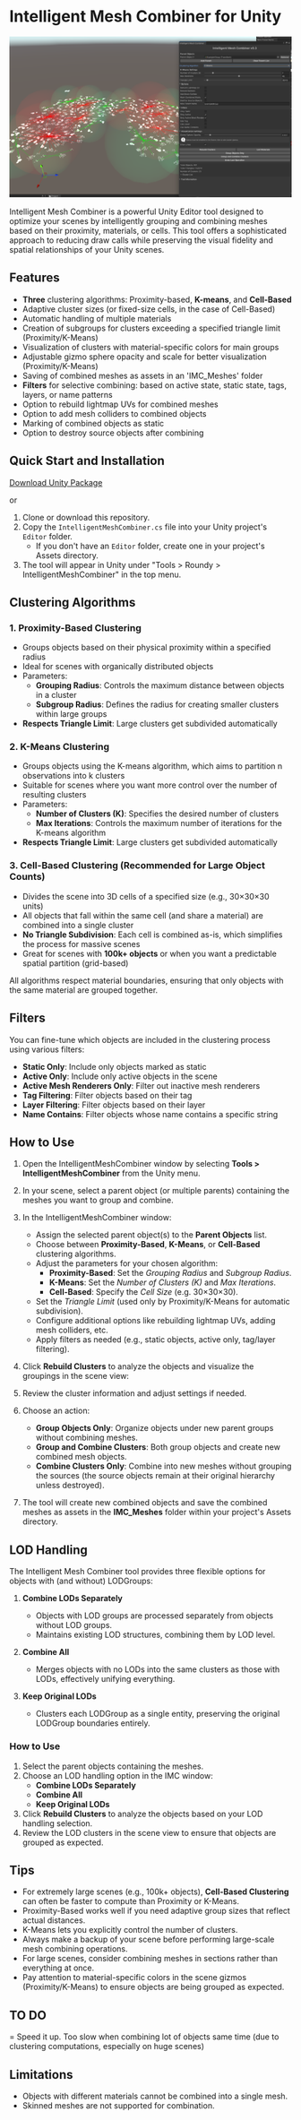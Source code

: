 # Intelligent Mesh Combiner for Unity

![IntelligentMeshCombiner](imc.png)

Intelligent Mesh Combiner is a powerful Unity Editor tool designed to optimize your scenes by intelligently grouping and combining meshes based on their proximity, materials, or cells. This tool offers a sophisticated approach to reducing draw calls while preserving the visual fidelity and spatial relationships of your Unity scenes.

## Features

- **Three** clustering algorithms: Proximity-based, **K-means**, and **Cell-Based**
- Adaptive cluster sizes (or fixed-size cells, in the case of Cell-Based)
- Automatic handling of multiple materials
- Creation of subgroups for clusters exceeding a specified triangle limit (Proximity/K-Means)
- Visualization of clusters with material-specific colors for main groups
- Adjustable gizmo sphere opacity and scale for better visualization (Proximity/K-Means)
- Saving of combined meshes as assets in an 'IMC_Meshes' folder
- **Filters** for selective combining: based on active state, static state, tags, layers, or name patterns
- Option to rebuild lightmap UVs for combined meshes
- Option to add mesh colliders to combined objects
- Marking of combined objects as static
- Option to destroy source objects after combining

## Quick Start and Installation

[Download Unity Package](https://github.com/roundyyy/intelligent_mesh_combiner/releases)

or

1. Clone or download this repository.
2. Copy the `IntelligentMeshCombiner.cs` file into your Unity project's `Editor` folder.
   - If you don't have an `Editor` folder, create one in your project's Assets directory.
3. The tool will appear in Unity under "Tools > Roundy > IntelligentMeshCombiner" in the top menu.

## Clustering Algorithms

### 1. Proximity-Based Clustering

- Groups objects based on their physical proximity within a specified radius
- Ideal for scenes with organically distributed objects
- Parameters:
  - **Grouping Radius**: Controls the maximum distance between objects in a cluster
  - **Subgroup Radius**: Defines the radius for creating smaller clusters within large groups
- **Respects Triangle Limit**: Large clusters get subdivided automatically

### 2. **K-Means Clustering**

- Groups objects using the K-means algorithm, which aims to partition n observations into k clusters
- Suitable for scenes where you want more control over the number of resulting clusters
- Parameters:
  - **Number of Clusters (K)**: Specifies the desired number of clusters
  - **Max Iterations**: Controls the maximum number of iterations for the K-means algorithm
- **Respects Triangle Limit**: Large clusters get subdivided automatically

### 3. **Cell-Based Clustering** (Recommended for Large Object Counts)

- Divides the scene into 3D cells of a specified size (e.g., 30×30×30 units)
- All objects that fall within the same cell (and share a material) are combined into a single cluster
- **No Triangle Subdivision**: Each cell is combined as-is, which simplifies the process for massive scenes
- Great for scenes with **100k+ objects** or when you want a predictable spatial partition (grid-based)

All algorithms respect material boundaries, ensuring that only objects with the same material are grouped together.

## Filters

You can fine-tune which objects are included in the clustering process using various filters:

- **Static Only**: Include only objects marked as static
- **Active Only**: Include only active objects in the scene
- **Active Mesh Renderers Only**: Filter out inactive mesh renderers
- **Tag Filtering**: Filter objects based on their tag
- **Layer Filtering**: Filter objects based on their layer
- **Name Contains**: Filter objects whose name contains a specific string

## How to Use

1. Open the IntelligentMeshCombiner window by selecting **Tools > IntelligentMeshCombiner** from the Unity menu.

2. In your scene, select a parent object (or multiple parents) containing the meshes you want to group and combine.

3. In the IntelligentMeshCombiner window:
   - Assign the selected parent object(s) to the **Parent Objects** list.
   - Choose between **Proximity-Based**, **K-Means**, or **Cell-Based** clustering algorithms.
   - Adjust the parameters for your chosen algorithm:
     - **Proximity-Based**: Set the *Grouping Radius* and *Subgroup Radius*.
     - **K-Means**: Set the *Number of Clusters (K)* and *Max Iterations*.
     - **Cell-Based**: Specify the *Cell Size* (e.g. 30×30×30).
   - Set the *Triangle Limit* (used only by Proximity/K-Means for automatic subdivision).
   - Configure additional options like rebuilding lightmap UVs, adding mesh colliders, etc.
   - Apply filters as needed (e.g., static objects, active only, tag/layer filtering).

4. Click **Rebuild Clusters** to analyze the objects and visualize the groupings in the scene view:
  
5. Review the cluster information and adjust settings if needed.

6. Choose an action:
   - **Group Objects Only**: Organize objects under new parent groups without combining meshes.
   - **Group and Combine Clusters**: Both group objects and create new combined mesh objects.
   - **Combine Clusters Only**: Combine into new meshes without grouping the sources (the source objects remain at their original hierarchy unless destroyed).

7. The tool will create new combined objects and save the combined meshes as assets in the **IMC_Meshes** folder within your project's Assets directory.

## LOD Handling

The Intelligent Mesh Combiner tool provides three flexible options for objects with (and without) LODGroups:

1. **Combine LODs Separately**  
   - Objects with LOD groups are processed separately from objects without LOD groups.  
   - Maintains existing LOD structures, combining them by LOD level.

2. **Combine All**  
   - Merges objects with no LODs into the same clusters as those with LODs, effectively unifying everything.  

3. **Keep Original LODs**  
   - Clusters each LODGroup as a single entity, preserving the original LODGroup boundaries entirely.

### How to Use
1. Select the parent objects containing the meshes.
2. Choose an LOD handling option in the IMC window:
   - **Combine LODs Separately**
   - **Combine All**
   - **Keep Original LODs**
3. Click **Rebuild Clusters** to analyze the objects based on your LOD handling selection.
4. Review the LOD clusters in the scene view to ensure that objects are grouped as expected.

## Tips

- For extremely large scenes (e.g., 100k+ objects), **Cell-Based Clustering** can often be faster to compute than Proximity or K-Means.
- Proximity-Based works well if you need adaptive group sizes that reflect actual distances.
- K-Means lets you explicitly control the number of clusters.
- Always make a backup of your scene before performing large-scale mesh combining operations.
- For large scenes, consider combining meshes in sections rather than everything at once.
- Pay attention to material-specific colors in the scene gizmos (Proximity/K-Means) to ensure objects are being grouped as expected.

## TO DO

= Speed it up. Too slow when combining lot of objects same time (due to clustering computations, especially on huge scenes)

## Limitations

- Objects with different materials cannot be combined into a single mesh.
- Skinned meshes are not supported for combination.

